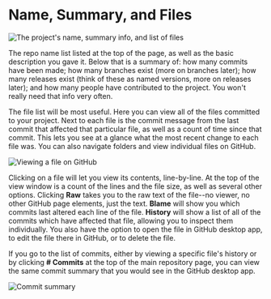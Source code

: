 # Name, Summary, and Files

![The project's name, summary info, and list of files](../images/github-files-list.png)

The repo name list listed at the top of the page, as well as the basic description you gave it. Below that is a summary of: how many commits have been made; how many branches exist (more on branches later); how many releases exist (think of these as named versions, more on releases later); and how many people have contributed to the project. You won't really need that info very often.

The file list will be most useful. Here you can view all of the files committed to your project. Next to each file is the commit message from the last commit that affected that particular file, as well as a count of time since that commit. This lets you see at a glance what the most recent change to each file was. You can also navigate folders and view individual files on GitHub.

![Viewing a file on GitHub](../images/github-file-view.png)

Clicking on a file will let you view its contents, line-by-line. At the top of the view window is a count of the lines and the file size, as well as several other options. Clicking **Raw** takes you to the raw text of the file--no viewer, no other GitHub page elements, just the text. **Blame** will show you which commits last altered each line of the file. **History** will show a list of all of the commits which have affected that file, allowing you to inspect them individually. You also have the option to open the file in GitHub desktop app, to edit the file there in GitHub, or to delete the file.

If you go to the list of commits, either by viewing a specific file's history or by clicking **# Commits** at the top of the main repository page, you can view the same commit summary that you would see in the GitHub desktop app.

![Commit summary](../images/github-commit-view.png)
